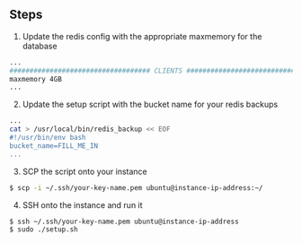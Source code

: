 ## Steps
1. Update the redis config with the appropriate maxmemory for the database
  ```bash
  ...
  ################################### CLIENTS ####################################
  maxmemory 4GB
  ...
  ```

2. Update the setup script with the bucket name for your redis backups
  ```bash
  ...
  cat > /usr/local/bin/redis_backup << EOF
  #!/usr/bin/env bash
  bucket_name=FILL_ME_IN
  ...
  ```

3. SCP the script onto your instance
  ```bash
  $ scp -i ~/.ssh/your-key-name.pem ubuntu@instance-ip-address:~/
  ```

4. SSH onto the instance and run it
  ```bash
  $ ssh ~/.ssh/your-key-name.pem ubuntu@instance-ip-address
  $ sudo ./setup.sh
  ```
